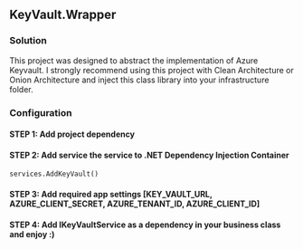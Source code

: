 ﻿## KeyVault.Wrapper

### Solution
This project was designed to abstract the implementation of Azure Keyvault. I strongly recommend using this project with Clean Architecture or Onion Architecture and
inject this class library into your infrastructure folder.

### Configuration

#### STEP 1: Add project dependency
#### STEP 2: Add service the service to .NET Dependency Injection Container
`services.AddKeyVault()`
#### STEP 3: Add required app settings [KEY_VAULT_URL, AZURE_CLIENT_SECRET, AZURE_TENANT_ID, AZURE_CLIENT_ID]

#### STEP 4: Add IKeyVaultService as a dependency in your business class and enjoy :)
